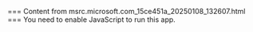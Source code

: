 === Content from msrc.microsoft.com_15ce451a_20250108_132607.html ===
You need to enable JavaScript to run this app.
